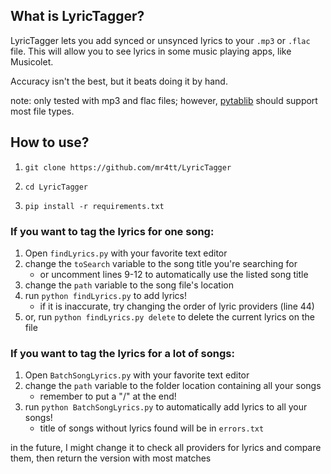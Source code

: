 ## What is LyricTagger?

LyricTagger lets you add synced or unsynced lyrics to your `.mp3` or `.flac` file.
This will allow you to see lyrics in some music playing apps, like Musicolet.

Accuracy isn't the best, but it beats doing it by hand. 

note: only tested with mp3 and flac files; however, [pytablib](https://pypi.org/project/pytaglib/) should support most file types.

## How to use?

1. `git clone https://github.com/mr4tt/LyricTagger`

2. `cd LyricTagger`

3. `pip install -r requirements.txt`

### If you want to tag the lyrics for one song:

1. Open `findLyrics.py` with your favorite text editor
2. change the `toSearch` variable to the song title you're searching for 
   - or uncomment lines 9-12 to automatically use the listed song title
3. change the `path` variable to the song file's location
4. run  `python findLyrics.py` to add lyrics!
    - if it is inaccurate, try changing the order of lyric providers (line 44)
5. or, run `python findLyrics.py delete` to delete the current lyrics on the file

### If you want to tag the lyrics for a lot of songs: 

1. Open `BatchSongLyrics.py` with your favorite text editor
2. change the `path` variable to the folder location containing all your songs
    - remember to put a "/" at the end! 
3. run `python BatchSongLyrics.py` to automatically add lyrics to all your songs!
    - title of songs without lyrics found will be in `errors.txt`


in the future, I might change it to check all providers for lyrics and compare them, then return the version with most matches